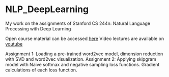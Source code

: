 # NLP_DeepLearning
My work on the assignments of Stanford CS 244n: Natural Language Processing with Deep Learning

Open course material can be accessed [here](http://web.stanford.edu/class/cs224n/)
Video lectures are available on [youtube](https://www.youtube.com/watch?v=OQQ-W_63UgQ&list=PL3FW7Lu3i5Jsnh1rnUwq_TcylNr7EkRe6)

Assignment 1: Loading a pre-trained word2vec model, dimension reduction with SVD and word2vec visualization.
Assignment 2: Applying skipgram model with Naive softmax and negative sampling loss functions. Gradient calculations of each loss function. 
